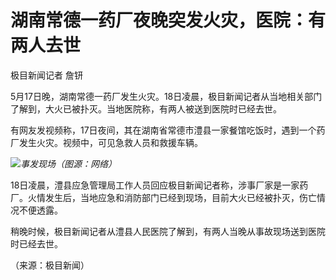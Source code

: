 # 湖南常德一药厂夜晚突发火灾，医院：有两人去世

极目新闻记者 詹钘

5月17日晚，湖南常德一药厂发生火灾。18日凌晨，极目新闻记者从当地相关部门了解到，大火已被扑灭。当地医院称，有两人被送到医院时已经去世。

有网友发视频称，17日夜间，其在湖南省常德市澧县一家餐馆吃饭时，遇到一个药厂发生火灾。视频中，可见急救人员和救援车辆。

![](https://inews.gtimg.com/om_bt/O0QUQPMM4NVFMEwr4myeqPZE4toBsFwP_6arVpfntEEKgAA/1000)_事发现场（图源：网络）_

18日凌晨，澧县应急管理局工作人员回应极目新闻记者称，涉事厂家是一家药厂。火情发生后，当地应急和消防部门已经到现场，目前大火已经被扑灭，伤亡情况不便透露。

稍晚时候，极目新闻记者从澧县人民医院了解到，有两人当晚从事故现场送到医院时已经去世。

（来源：极目新闻）

